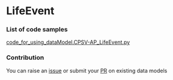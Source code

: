 # LifeEvent

### List of code samples 

<!-- 50-List of code -->

<!-- [code entry](link) -->
[code_for_using_dataModel.CPSV-AP_LifeEvent.py](https://github.com/smart-data-models/dataModel.CPSV-AP/blob/master/LifeEvent/code/code_for_using_dataModel.CPSV-AP_LifeEvent.py)


<!-- /50-List of code -->

### Contribution
You can raise an [issue](https://github.com/smart-data-models/dataModel.CPSV-AP/issues) or submit your [PR](https://github.com/smart-data-models/dataModel.CPSV-AP/pulls) on existing data models
